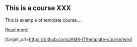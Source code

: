 ## This is a course XXX

This is example of template course....


[Read more!](https://github.com/JAMK-IT/template-course/pulse)




[target_url=https://github.com/JAMK-IT/template-course/wiki]
